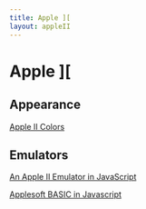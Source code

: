 ```yaml
---
title: Apple ][
layout: appleII
---
```


Apple ][
========

Appearance
----------

[Apple II Colors](http://mrob.com/pub/xapple2/colors.html)


Emulators
---------

[An Apple II Emulator in JavaScript](http://www.scullinsteel.com/apple2/)

[Applesoft BASIC in Javascript](http://www.calormen.com/jsbasic/)
